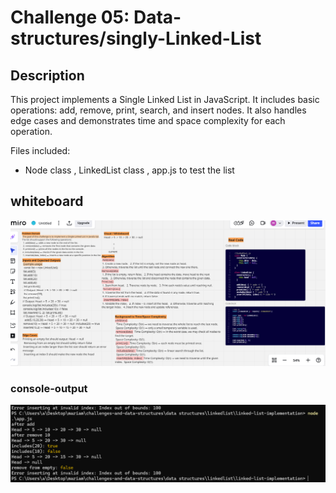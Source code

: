 
# Challenge 05: Data-structures/singly-Linked-List

## Description

This project implements a Single Linked List in JavaScript.
It includes basic operations: add, remove, print, search, and insert nodes.
It also handles edge cases and demonstrates time and space complexity for each operation.

Files included:

- Node class , LinkedList class , app.js to test the list

## whiteboard

![whiteboard](/Data-Structures/Linked-List/Linked-List-Implementation/docs/single-whiteboard.png)

### console-output

![console-output](/Data-Structures/Linked-List/Linked-List-Implementation/docs/single-console-output.png)
